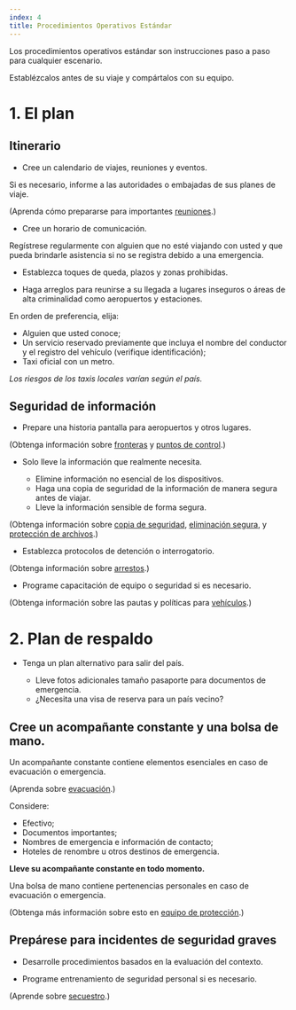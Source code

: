 ```yaml
---
index: 4
title: Procedimientos Operativos Estándar
---
```

Los procedimientos operativos estándar son instrucciones paso a paso para cualquier escenario.

Establézcalos antes de su viaje y compártalos con su equipo.

# 1. El plan

## Itinerario
*   Cree un calendario de viajes, reuniones y eventos.

Si es necesario, informe a las autoridades o embajadas de sus planes de viaje.

(Aprenda cómo prepararse para importantes [reuniones](umbrella://work/meetings).)

*   Cree un horario de comunicación.

Regístrese regularmente con alguien que no esté viajando con usted y que pueda brindarle asistencia si no se registra debido a una emergencia.

*   Establezca toques de queda, plazos y zonas prohibidas.

*   Haga arreglos para reunirse a su llegada a lugares inseguros o áreas de alta criminalidad como aeropuertos y estaciones.

En orden de preferencia, elija:

*   Alguien que usted conoce;
*   Un servicio reservado previamente que incluya el nombre del conductor y el registro del vehículo (verifique identificación);
*   Taxi oficial con un metro.

*Los riesgos de los taxis locales varían según el país.*

## Seguridad de información
*    Prepare una historia pantalla para aeropuertos y otros lugares.

(Obtenga información sobre [fronteras](umbrella://travel/borders) y [puntos de control](umbrella://travel/checkpoints).)

*   Solo lleve la información que realmente necesita.

    * Elimine información no esencial de los dispositivos.
    * Haga una copia de seguridad de la información de manera segura antes de viajar.
    * Lleve la información sensible de forma segura.

(Obtenga información sobre [copia de seguridad](umbrella://information/backing-up), [eliminación segura](umbrella://information/safely-deleting), y [protección de archivos](umbrella://information/protecting-files).)

*   Establezca protocolos de detención o interrogatorio.

(Obtenga información sobre [arrestos](umbrella://incident-response/arrests).)

*   Programe capacitación de equipo o seguridad si es necesario.

(Obtenga información sobre las pautas y políticas para [vehículos](umbrella://travel/vehicles).)

# 2. Plan de respaldo

*   Tenga un plan alternativo para salir del país.

    * Lleve fotos adicionales tamaño pasaporte para documentos de emergencia.
    * ¿Necesita una visa de reserva para un país vecino?

## Cree un acompañante constante y una bolsa de mano.

Un acompañante constante contiene elementos esenciales en caso de evacuación o emergencia.

(Aprenda sobre [evacuación](umbrella://incident-response/evacuation).)

Considere:

*   Efectivo;
*   Documentos importantes;
*   Nombres de emergencia e información de contacto;
*   Hoteles de renombre u otros destinos de emergencia.

**Lleve su acompañante constante en todo momento.**

Una bolsa de mano contiene pertenencias personales en caso de evacuación o emergencia.

(Obtenga más información sobre esto en [equipo de protección](umbrella://travel/protective-equipment).)

## Prepárese para incidentes de seguridad graves

*   Desarrolle procedimientos basados en la evaluación del contexto.

*   Programe entrenamiento de seguridad personal si es necesario.

(Aprende sobre [secuestro](umbrella://incident-response/kidnapping).)